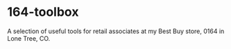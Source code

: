 # 164-toolbox
A selection of useful tools for retail associates at my Best Buy store, 0164 in Lone Tree, CO.
